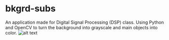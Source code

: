 # bkgrd-subs
An application made for Digital Signal Processing (DSP) class. Using Python and OpenCV to turn the background into grayscale and main objects into color.
![alt text](https://raw.githubusercontent.com/theAnhell/bkgrd-subs/branch/path/to/20190606233613.png)

